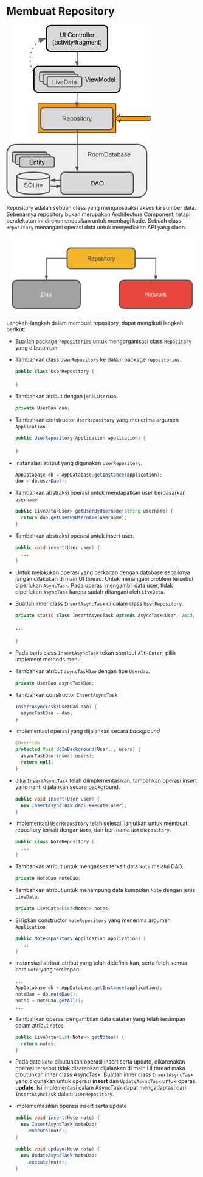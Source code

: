 # Membuat Repository

![Architecture Repository](./img/repository-architecture.png)

Repository adalah sebuah class yang mengabstraksi akses ke sumber data.
Sebenarnya repository bukan merupakan Architecture Component, tetapi pendekatan
ini direkomendasikan untuk membagi kode. Sebuah class `Repository` menangani
operasi data untuk menyediakan API yang clean.

![Repository](./img/repository.png)

Langkah-langkah dalam membuat repository, dapat mengikuti langkah berikut:

- Buatlah package `repositories` untuk mengorganisasi class `Repository` yang
 dibutuhkan.
- Tambahkan class `UserRepository` ke dalam package `repositories`.

  ```java
  public class UserRepository {

  }
  ```
- Tambahkan atribut dengan jenis `UserDao`.

  ```java
  private UserDao dao;
  ```

- Tambahkan constructor `UserRepository` yang menerima argumen `Application`.

  ```java
  public UserRepository(Application application) {

  }
  ```

- Instansiasi atribut yang digunakan `UserRepository`.

  ```java
  AppDatabase db = AppDatabase.getInstance(application);
  dao = db.userDao();
  ```

- Tambahkan abstraksi operasi untuk mendapatkan user berdasarkan `username`.

  ```java
  public LiveData<User> getUserByUsername(String username) {
    return dao.getUserByUsername(username);
  }
  ```

- Tambahkan abstraksi operasi untuk insert user.

  ```java
  public void insert(User user) {
    ...
  }
  ```

- Untuk melakukan operasi yang berkaitan dengan database sebaiknya jangan dilakukan di main UI thread. Untuk menangani problem tersebut diperlukan `AsyncTask`. Pada operasi mengambil data user, tidak diperlukan `AsyncTask` karena sudah ditangani oleh `LiveData`.

- Buatlah inner class `InsertAsyncTask` di dalam class `UserRepository`.

  ```java
  private static class InsertAsyncTask extends AsyncTask<User, Void, Void> {

  ...

  }
  ```

- Pada baris class `InsertAsyncTask` tekan shortcut `Alt-Enter`, pilih implement
 methods menu.

- Tambahkan atribut `asyncTaskDao` dengan tipe `Userdao`.

  ```java
  private UserDao asyncTaskDao;
  ```

- Tambahkan constructor `InsertAsyncTask`

  ```java
  InsertAsyncTask(UserDao dao) {
    asyncTaskDao = dao;
  }
  ```

- Implementasi operasi yang dijalankan secara *background*

  ```java
  @Override
  protected Void doInBackground(User... users) {
    asyncTaskDao.insert(users);
    return null;
  }
  ```

- Jika `InsertAsyncTask` telah diimplementasikan, tambahkan operasi insert yang
 nanti dijalankan secara background.

  ```java
  public void insert(User user) {
    new InsertAsyncTask(dao).execute(user);
  }
  ```

- Implementasi `UserRepository` telah selesai, lanjutkan untuk membuat
 repository terkait dengan `Note`, dan beri nama `NoteRepository`.

  ```java
  public class NoteRepository {
    ...
  }
  ```

- Tambahkan atribut untuk mengakses terkait data `Note` melalui DAO.

  ```java
  private NoteDao noteDao;
  ```

- Tambahkan atribut untuk menampung data kumpulan `Note` dengan jenis
 `LiveData`.

  ```java
  private LiveData<List<Note>> notes;
  ```

- Sisipkan constructor `NoteRepository` yang menerima argumen `Application`

  ```java
  public NoteRepository(Application application) {
    ...
  }
  ```

- Instansiasi atribut-atribut yang telah didefinisikan, serta fetch semua data
 `Note` yang tersimpan.

  ```java
  ...
  AppDatabase db = AppDatabase.getInstance(application);
  noteDao = db.noteDao();
  notes = noteDao.getAll();
  ...
  ```

- Tambahkan operasi pengambilan data catatan yang telah tersimpan dalam atribut `notes`.

  ```java
  public LiveData<List<Note>> getNotes() {
    return notes;
  }
  ```

- Pada data `Note` dibutuhkan operasi insert serta update, dikarenakan operasi
 tersebut tidak disarankan dijalankan di main UI thread maka dibutuhkan inner
 class AsyncTask. Buatlah inner class `InsertAsyncTask` yang digunakan untuk
 operasi **insert** dan `UpdateAsyncTask` untuk operasi **update**. Isi
 implementasi dalam AsyncTask dapat mengadaptasi dari `InsertAsyncTask` dalam
 `UserRepository`.

- Implementasikan operasi insert serta update

  ```java
  public void insert(Note note) {
    new InsertAsyncTask(noteDao)
      .execute(note);
  }
  ```

  ```java
  public void update(Note note) {
    new UpdateAsyncTask(noteDao)
      .execute(note);
  }
  ```
